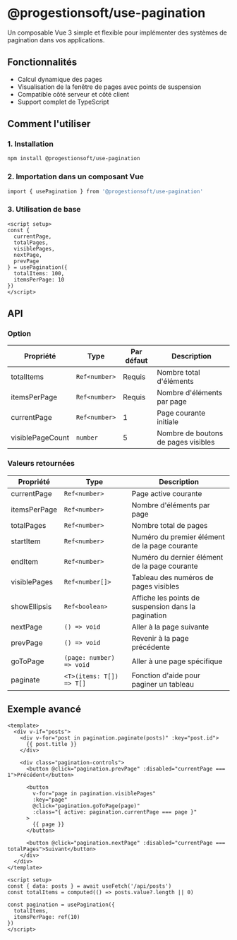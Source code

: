 # @progestionsoft/use-pagination
Un composable Vue 3 simple et flexible pour implémenter des systèmes de pagination dans vos applications.

## Fonctionnalités
- Calcul dynamique des pages  
- Visualisation de la fenêtre de pages avec points de suspension  
- Compatible côté serveur et côté client  
- Support complet de TypeScript 

## Comment l'utiliser
### 1. Installation
```bash
npm install @progestionsoft/use-pagination
```

### 2. Importation dans un composant Vue
```bash
import { usePagination } from '@progestionsoft/use-pagination'
```

### 3. Utilisation de base
```vue
<script setup>
const { 
  currentPage,
  totalPages,
  visiblePages,
  nextPage,
  prevPage
} = usePagination({
  totalItems: 100,
  itemsPerPage: 10
})
</script>
```

## API
### Option

| Propriété        | Type          | Par défaut | Description                         |
| ---------------- | ------------- | ---------- | ----------------------------------- |
| totalItems       | `Ref<number>` | Requis     | Nombre total d'éléments             |
| itemsPerPage     | `Ref<number>` | Requis     | Nombre d'éléments par page          |
| currentPage      | `Ref<number>` | 1          | Page courante initiale              |
| visiblePageCount | `number`      | 5          | Nombre de boutons de pages visibles |


### Valeurs retournées

| Propriété    | Type                     | Description                                         |
| ------------ | ------------------------ | --------------------------------------------------- |
| currentPage  | `Ref<number>`            | Page active courante                                |
| itemsPerPage | `Ref<number>`            | Nombre d'éléments par page                          |
| totalPages   | `Ref<number>`            | Nombre total de pages                               |
| startItem    | `Ref<number>`            | Numéro du premier élément de la page courante       |
| endItem      | `Ref<number>`            | Numéro du dernier élément de la page courante       |
| visiblePages | `Ref<number[]>`          | Tableau des numéros de pages visibles               |
| showEllipsis | `Ref<boolean>`           | Affiche les points de suspension dans la pagination |
| nextPage     | `() => void`             | Aller à la page suivante                            |
| prevPage     | `() => void`             | Revenir à la page précédente                        |
| goToPage     | `(page: number) => void` | Aller à une page spécifique                         |
| paginate     | `<T>(items: T[]) => T[]` | Fonction d'aide pour paginer un tableau             |


##  Exemple avancé
```vue
<template>
  <div v-if="posts">
    <div v-for="post in pagination.paginate(posts)" :key="post.id">
      {{ post.title }}
    </div>

    <div class="pagination-controls">
      <button @click="pagination.prevPage" :disabled="currentPage === 1">Précédent</button>
      
      <button 
        v-for="page in pagination.visiblePages" 
        :key="page"
        @click="pagination.goToPage(page)"
        :class="{ active: pagination.currentPage === page }"
      >
        {{ page }}
      </button>
      
      <button @click="pagination.nextPage" :disabled="currentPage === totalPages">Suivant</button>
    </div>
  </div>
</template>

<script setup>
const { data: posts } = await useFetch('/api/posts')
const totalItems = computed(() => posts.value?.length || 0)

const pagination = usePagination({
  totalItems,
  itemsPerPage: ref(10)
})
</script>
```